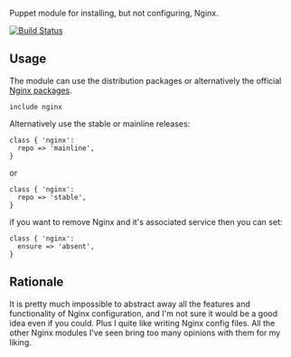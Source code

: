 Puppet module for installing, but not configuring, Nginx.

[![Build
Status](https://secure.travis-ci.org/garethr/garethr-nginx.png)](http://travis-ci.org/garethr/garethr-nginx)


## Usage

The module can use the distribution packages or alternatively the
official [Nginx packages](http://nginx.org/en/linux_packages.html).

```puppet
include nginx
```

Alternatively use the stable or mainline releases:

```puppet
class { 'nginx':
  repo => 'mainline',
}
```

or 

```puppet
class { 'nginx':
  repo => 'stable',
}
```

if you want to remove Nginx and it's associated service then you can
set:

```puppet
class { 'nginx':
  ensure => 'absent',
}
```

## Rationale

It is pretty much impossible to abstract away all the features and
functionality of Nginx configuration, and I'm not sure it would be a
good idea even if you could. Plus I quite like writing Nginx config
files. All the other Nginx modules I've seen bring too many opinions
with them for my liking.

